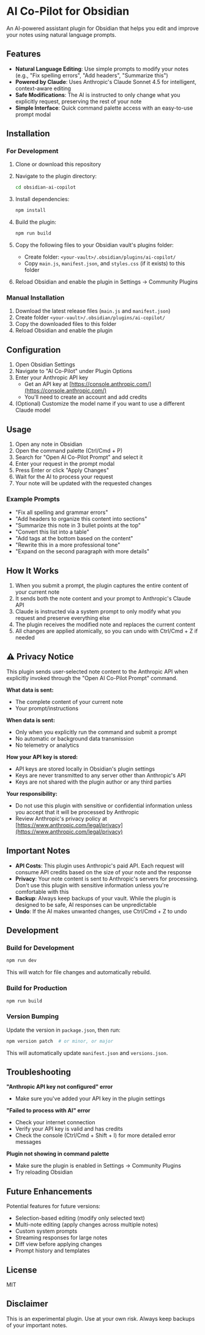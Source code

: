 # AI Co-Pilot for Obsidian

An AI-powered assistant plugin for Obsidian that helps you edit and improve your notes using natural language prompts.

## Features

- **Natural Language Editing**: Use simple prompts to modify your notes (e.g., "Fix spelling errors", "Add headers", "Summarize this")
- **Powered by Claude**: Uses Anthropic's Claude Sonnet 4.5 for intelligent, context-aware editing
- **Safe Modifications**: The AI is instructed to only change what you explicitly request, preserving the rest of your note
- **Simple Interface**: Quick command palette access with an easy-to-use prompt modal

## Installation

### For Development

1. Clone or download this repository
2. Navigate to the plugin directory:
   ```bash
   cd obsidian-ai-copilot
   ```

3. Install dependencies:
   ```bash
   npm install
   ```

4. Build the plugin:
   ```bash
   npm run build
   ```

5. Copy the following files to your Obsidian vault's plugins folder:
   - Create folder: `<your-vault>/.obsidian/plugins/ai-copilot/`
   - Copy `main.js`, `manifest.json`, and `styles.css` (if it exists) to this folder

6. Reload Obsidian and enable the plugin in Settings → Community Plugins

### Manual Installation

1. Download the latest release files (`main.js` and `manifest.json`)
2. Create folder `<your-vault>/.obsidian/plugins/ai-copilot/`
3. Copy the downloaded files to this folder
4. Reload Obsidian and enable the plugin

## Configuration

1. Open Obsidian Settings
2. Navigate to "AI Co-Pilot" under Plugin Options
3. Enter your Anthropic API key
   - Get an API key at [https://console.anthropic.com/](https://console.anthropic.com/)
   - You'll need to create an account and add credits
4. (Optional) Customize the model name if you want to use a different Claude model

## Usage

1. Open any note in Obsidian
2. Open the command palette (Ctrl/Cmd + P)
3. Search for "Open AI Co-Pilot Prompt" and select it
4. Enter your request in the prompt modal
5. Press Enter or click "Apply Changes"
6. Wait for the AI to process your request
7. Your note will be updated with the requested changes

### Example Prompts

- "Fix all spelling and grammar errors"
- "Add headers to organize this content into sections"
- "Summarize this note in 3 bullet points at the top"
- "Convert this list into a table"
- "Add tags at the bottom based on the content"
- "Rewrite this in a more professional tone"
- "Expand on the second paragraph with more details"

## How It Works

1. When you submit a prompt, the plugin captures the entire content of your current note
2. It sends both the note content and your prompt to Anthropic's Claude API
3. Claude is instructed via a system prompt to only modify what you request and preserve everything else
4. The plugin receives the modified note and replaces the current content
5. All changes are applied atomically, so you can undo with Ctrl/Cmd + Z if needed

## ⚠️ Privacy Notice

This plugin sends user-selected note content to the Anthropic API when explicitly invoked through the "Open AI Co-Pilot Prompt" command.

**What data is sent:**
- The complete content of your current note
- Your prompt/instructions

**When data is sent:**
- Only when you explicitly run the command and submit a prompt
- No automatic or background data transmission
- No telemetry or analytics

**How your API key is stored:**
- API keys are stored locally in Obsidian's plugin settings
- Keys are never transmitted to any server other than Anthropic's API
- Keys are not shared with the plugin author or any third parties

**Your responsibility:**
- Do not use this plugin with sensitive or confidential information unless you accept that it will be processed by Anthropic
- Review Anthropic's privacy policy at [https://www.anthropic.com/legal/privacy](https://www.anthropic.com/legal/privacy)

## Important Notes

- **API Costs**: This plugin uses Anthropic's paid API. Each request will consume API credits based on the size of your note and the response
- **Privacy**: Your note content is sent to Anthropic's servers for processing. Don't use this plugin with sensitive information unless you're comfortable with this
- **Backup**: Always keep backups of your vault. While the plugin is designed to be safe, AI responses can be unpredictable
- **Undo**: If the AI makes unwanted changes, use Ctrl/Cmd + Z to undo

## Development

### Build for Development
```bash
npm run dev
```

This will watch for file changes and automatically rebuild.

### Build for Production
```bash
npm run build
```

### Version Bumping
Update the version in `package.json`, then run:
```bash
npm version patch  # or minor, or major
```

This will automatically update `manifest.json` and `versions.json`.

## Troubleshooting

**"Anthropic API key not configured" error**
- Make sure you've added your API key in the plugin settings

**"Failed to process with AI" error**
- Check your internet connection
- Verify your API key is valid and has credits
- Check the console (Ctrl/Cmd + Shift + I) for more detailed error messages

**Plugin not showing in command palette**
- Make sure the plugin is enabled in Settings → Community Plugins
- Try reloading Obsidian

## Future Enhancements

Potential features for future versions:
- Selection-based editing (modify only selected text)
- Multi-note editing (apply changes across multiple notes)
- Custom system prompts
- Streaming responses for large notes
- Diff view before applying changes
- Prompt history and templates

## License

MIT

## Disclaimer

This is an experimental plugin. Use at your own risk. Always keep backups of your important notes.
